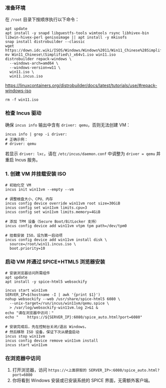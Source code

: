 ### 准备环境

在 `/root` 目录下按顺序执行以下命令：

```shell
apt update
apt install -y snapd libguestfs-tools wimtools rsync libhivex-bin libwin-hivex-perl genisoimage || apt install -y mkisofs
snap install distrobuilder --classic
wget https://down.idc.wiki/ISOS/Windows/Windows%2011/Win11_Chinese%28Simplified%29_x64v1.iso
mv Win11_Chinese\(Simplified\)_x64v1.iso win11.iso
distrobuilder repack-windows \
  --windows-arch=amd64 \
  --windows-version=w11 \
  win11.iso \
  win11.incus.iso
```

https://linuxcontainers.org/distrobuilder/docs/latest/tutorials/use/#repack-windows-iso

```shell
rm -f win11.iso
```

### 检查 Incus 驱动

确保 `incus info` 输出中含有 `driver: qemu`，否则无法创建 VM：

```shell
incus info | grep -i driver:
# 正确示例：
# driver: qemu
```

若显示 `driver: lxc`，请在 `/etc/incus/daemon.conf` 中调整为 `driver = qemu` 并重启 Incus 服务。

### 1. 创建 VM 并挂载安装 ISO

```shell
# 初始化空 VM
incus init win11vm --empty --vm

# 调整根盘大小、CPU、内存
incus config device override win11vm root size=30GiB
incus config set win11vm limits.cpu=3
incus config set win11vm limits.memory=4GiB

# 添加 TPM 设备（Secure Boot/BitLocker 支持）
incus config device add win11vm vtpm tpm path=/dev/tpm0

# 挂载安装 ISO，设为第一启动项
incus config device add win11vm install disk \
  source=/root/win11.incus.iso \
  boot.priority=10
```

### 启动 VM 并通过 SPICE+HTML5 浏览器安装

```shell
# 安装浏览器访问所需组件
apt update
apt install -y spice-html5 websockify
```

```shell
incus start win11vm
SERVER_IP=$(hostname -I | awk '{print $1}')
nohup websockify --web /usr/share/spice-html5 6080 \
  --unix-target=/run/incus/win11vm/qemu.spice \
  > /var/log/websockify-win11vm.log 2>&1 &
echo "请在浏览器中访问："
echo "    https://${SERVER_IP}:6080/spice_auto.html?port=6080"
```

```shell
# 安装完成后，先在控制台关闭/退出 Windows，
# 然后移除 ISO 设备，保证下次从硬盘启动
incus stop win11vm
incus config device remove win11vm install
incus start win11vm
```

### 在浏览器中访问

1. 打开浏览器，访问 `https://<上面获取的 SERVER_IP>:6080/spice_auto.html?port=6080`
2. 你将看到 Windows 安装或已安装系统的 SPICE 界面，无需额外客户端。
